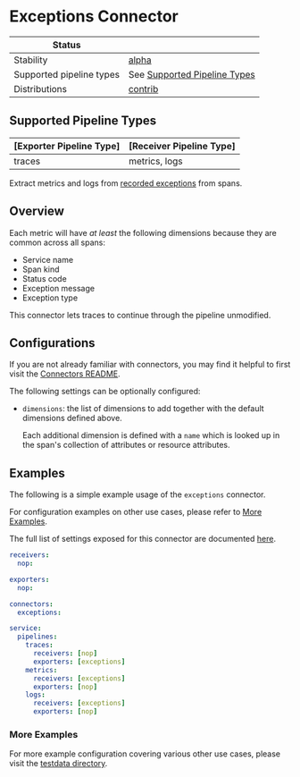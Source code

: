 # Exceptions Connector

| Status                   |               |
| ------------------------ |---------------|
| Stability                | [alpha] |
| Supported pipeline types | See [Supported Pipeline Types](#supported-pipeline-types)  |
| Distributions            | [contrib]     |

## Supported Pipeline Types

| [Exporter Pipeline Type] | [Receiver Pipeline Type] |
| ------------------------ | ------------------------ |
| traces                   | metrics, logs            |

Extract metrics and logs from [recorded exceptions](https://opentelemetry.io/docs/reference/specification/trace/semantic_conventions/exceptions/) from spans.

## Overview

Each metric will have _at least_ the following dimensions because they are common across all spans:
- Service name
- Span kind
- Status code
- Exception message
- Exception type

This connector lets traces to continue through the pipeline unmodified.

## Configurations

If you are not already familiar with connectors, you may find it helpful to first visit the [Connectors README].

The following settings can be optionally configured:
- `dimensions`: the list of dimensions to add together with the default dimensions defined above.
  
  Each additional dimension is defined with a `name` which is looked up in the span's collection of attributes or resource attributes.

## Examples

The following is a simple example usage of the `exceptions` connector.

For configuration examples on other use cases, please refer to [More Examples](#more-examples).

The full list of settings exposed for this connector are documented [here](../../connector/exceptionsconnector/config.go).


```yaml
receivers:
  nop:

exporters:
  nop:

connectors:
  exceptions:

service:
  pipelines:
    traces:
      receivers: [nop]
      exporters: [exceptions]
    metrics:
      receivers: [exceptions]
      exporters: [nop]
    logs:
      receivers: [exceptions]
      exporters: [nop]      
```

### More Examples

For more example configuration covering various other use cases, please visit the [testdata directory](../../connector/exceptionsconnector/testdata).

[alpha]: https://github.com/open-telemetry/opentelemetry-collector#alpha
[contrib]:https://github.com/open-telemetry/opentelemetry-collector-releases/tree/main/distributions/otelcol-contrib
[Connectors README]:https://github.com/open-telemetry/opentelemetry-collector/blob/main/connector/README.md